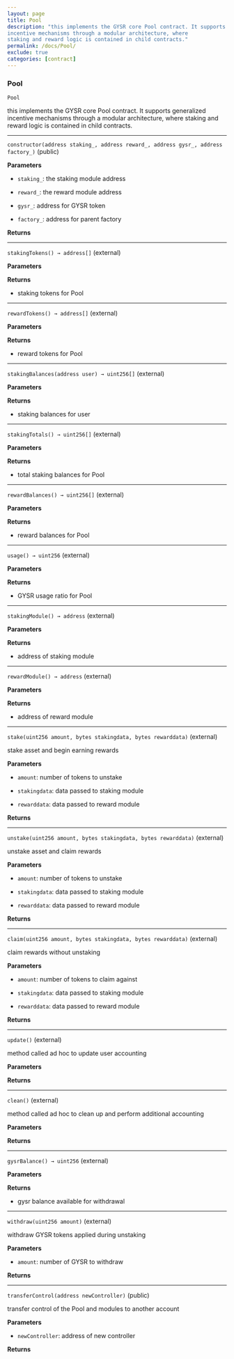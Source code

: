 ```yaml
---
layout: page
title: Pool
description: "this implements the GYSR core Pool contract. It supports generalized
incentive mechanisms through a modular architecture, where
staking and reward logic is contained in child contracts."
permalink: /docs/Pool/
exclude: true
categories: [contract]
---
```


### Pool



`Pool`

this implements the GYSR core Pool contract. It supports generalized
incentive mechanisms through a modular architecture, where
staking and reward logic is contained in child contracts.





****

`constructor(address staking_, address reward_, address gysr_, address factory_)` (public)





**Parameters**  
- `staking_`: the staking module address

- `reward_`: the reward module address

- `gysr_`: address for GYSR token

- `factory_`: address for parent factory

**Returns**


****

`stakingTokens() → address[]` (external)





**Parameters**  

**Returns**
- staking tokens for Pool


****

`rewardTokens() → address[]` (external)





**Parameters**  

**Returns**
- reward tokens for Pool


****

`stakingBalances(address user) → uint256[]` (external)





**Parameters**  

**Returns**
- staking balances for user


****

`stakingTotals() → uint256[]` (external)





**Parameters**  

**Returns**
- total staking balances for Pool


****

`rewardBalances() → uint256[]` (external)





**Parameters**  

**Returns**
- reward balances for Pool


****

`usage() → uint256` (external)





**Parameters**  

**Returns**
- GYSR usage ratio for Pool


****

`stakingModule() → address` (external)





**Parameters**  

**Returns**
- address of staking module


****

`rewardModule() → address` (external)





**Parameters**  

**Returns**
- address of reward module


****

`stake(uint256 amount, bytes stakingdata, bytes rewarddata)` (external)

stake asset and begin earning rewards




**Parameters**  
- `amount`: number of tokens to unstake

- `stakingdata`: data passed to staking module

- `rewarddata`: data passed to reward module

**Returns**


****

`unstake(uint256 amount, bytes stakingdata, bytes rewarddata)` (external)

unstake asset and claim rewards




**Parameters**  
- `amount`: number of tokens to unstake

- `stakingdata`: data passed to staking module

- `rewarddata`: data passed to reward module

**Returns**


****

`claim(uint256 amount, bytes stakingdata, bytes rewarddata)` (external)

claim rewards without unstaking




**Parameters**  
- `amount`: number of tokens to claim against

- `stakingdata`: data passed to staking module

- `rewarddata`: data passed to reward module

**Returns**


****

`update()` (external)

method called ad hoc to update user accounting



**Parameters**  

**Returns**


****

`clean()` (external)

method called ad hoc to clean up and perform additional accounting



**Parameters**  

**Returns**


****

`gysrBalance() → uint256` (external)





**Parameters**  

**Returns**
- gysr balance available for withdrawal


****

`withdraw(uint256 amount)` (external)

withdraw GYSR tokens applied during unstaking




**Parameters**  
- `amount`: number of GYSR to withdraw

**Returns**


****

`transferControl(address newController)` (public)

transfer control of the Pool and modules to another account




**Parameters**  
- `newController`: address of new controller

**Returns**


